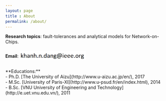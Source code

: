 ```yaml
---
layout: page
title : About
permalink: /about/
---
```


**Research topics**:  fault-tolerances and analytical models for Network-on-Chips.


**Email**: <img src="/images/email.png" alt="email" style="height: 28px; position: relative; top: 7px;"/>


<br>
**Educations:**  <br>
- Ph.D. [The University of Aizu](http://www.u-aizu.ac.jp/en/), 2017 <br>
- M.Sc. [University of Paris-XI](http://www.u-psud.fr/en/index.html), 2014    <br>
- B.Sc. [VNU University of Engineering and Technology](http://e.uet.vnu.edu.vn/), 2011    <br>
